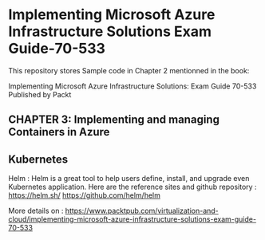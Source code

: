 # Implementing Microsoft Azure Infrastructure Solutions Exam Guide-70-533 
This repository stores Sample code in Chapter 2 mentionned in the book:

Implementing Microsoft Azure Infrastructure Solutions: Exam Guide 70-533 Published by Packt



## CHAPTER 3: Implementing and managing Containers in Azure

## Kubernetes

Helm :
Helm is a great tool to help users define, install, and upgrade even Kubernetes application. Here are the reference sites and github repository : 
https://helm.sh/
https://github.com/helm/helm


More details on : 
https://www.packtpub.com/virtualization-and-cloud/implementing-microsoft-azure-infrastructure-solutions-exam-guide-70-533

